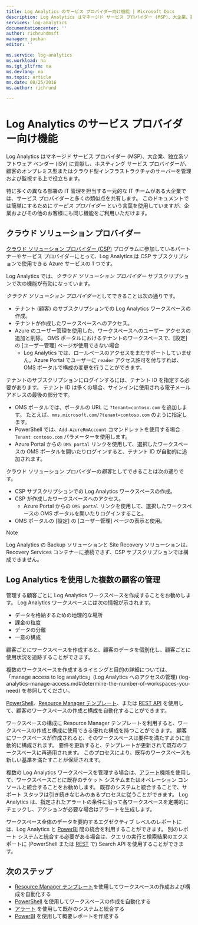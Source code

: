 ```yaml
---
title: Log Analytics のサービス プロバイダー向け機能 | Microsoft Docs
description: Log Analytics はマネージド サービス プロバイダー (MSP)、大企業、独立系ソフトウェア ベンダー (ISV) に貢献し、ホスティング サービス プロバイダーが、顧客のオンプレミス型またはクラウド型インフラストラクチャのサーバーを管理および監視する上で役立ちます。
services: log-analytics
documentationcenter: ''
author: richrundmsft
manager: jochan
editor: ''

ms.service: log-analytics
ms.workload: na
ms.tgt_pltfrm: na
ms.devlang: na
ms.topic: article
ms.date: 08/25/2016
ms.author: richrund

---
```

# <a name="log-analytics-features-for-service-providers"></a>Log Analytics のサービス プロバイダー向け機能
Log Analytics はマネージド サービス プロバイダー (MSP)、大企業、独立系ソフトウェア ベンダー (ISV) に貢献し、ホスティング サービス プロバイダーが、顧客のオンプレミス型またはクラウド型インフラストラクチャのサーバーを管理および監視する上で役立ちます。 

特に多くの異なる部署の IT 管理を担当する一元的な IT チームがある大企業では、サービス プロバイダーと多くの類似点を共有します。 このドキュメントでは簡単にするために*サービス プロバイダー* という言葉を使用していますが、企業およびその他のお客様にも同じ機能をご利用いただけます。

## <a name="cloud-solution-provider"></a>クラウド ソリューション プロバイダー
[クラウド ソリューション プロバイダー (CSP)](https://partner.microsoft.com/Solutions/cloud-reseller-overview) プログラムに参加しているパートナーやサービス プロバイダーにとって、Log Analytics は CSP サブスクリプションで使用できる Azure サービスの 1 つです。 

Log Analytics では、*クラウド ソリューション プロバイダー* サブスクリプションで次の機能が有効になっています。

*クラウド ソリューション プロバイダー*としてできることは次の通りです。

* テナント (顧客) のサブスクリプションでの Log Analytics ワークスペースの作成。
* テナントが作成したワークスペースへのアクセス。 
* Azure のユーザー管理を使用した、ワークスペースへのユーザー アクセスの追加と削除。 OMS ポータルにおけるテナントのワークスペースで、[設定] の [ユーザー管理] ページが使用できない場合
  * Log Analytics では、ロールベースのアクセスをまだサポートしていません。Azure Portal でユーザーに `reader` アクセス許可を付与すれば、OMS ポータルで構成の変更を行うことができます。

テナントのサブスクリプションにログインするには、テナント ID を指定する必要があります。 テナント ID は多くの場合、サインインに使用される電子メール アドレスの最後の部分です。

* OMS ポータルでは、ポータルの URL に `?tenant=contoso.com` を追加します。 たとえば、`mms.microsoft.com/?tenant=contoso.com` のように指定します。
* PowerShell では、`Add-AzureRmAccount` コマンドレットを使用する場合 `-Tenant contoso.com` パラメーターを使用します。
* Azure Portal からの `OMS portal` リンクを使用して、選択したワークスペースの OMS ポータルを開いたりログインすると、テナント ID が自動的に追加されます。

クラウド ソリューション プロバイダーの*顧客*としてできることは次の通りです。

* CSP サブスクリプションでの Log Analytics ワークスペースの作成。
* CSP が作成したワークスペースへのアクセス。
  * Azure Portal からの `OMS portal` リンクを使用して、選択したワークスペースの OMS ポータルを開いたりログインすること。
* OMS ポータルの [設定] の [ユーザー管理] ページの表示と使用。

> [!NOTE]
> Log Analytics の Backup ソリューションと Site Recovery ソリューションは、Recovery Services コンテナーに接続できず、CSP サブスクリプションでは構成できません。
> 
> 

## <a name="managing-multiple-customers-using-log-analytics"></a>Log Analytics を使用した複数の顧客の管理
管理する顧客ごとに Log Analytics ワークスペースを作成することをお勧めします。 Log Analytics ワークスペースには次の情報が示されます。

* データを格納するための地理的な場所 
* 課金の粒度 
* データの分離 
* 一意の構成

顧客ごとにワークスペースを作成すると、顧客のデータを個別化し、顧客ごとに使用状況を追跡することができます。

複数のワークスペースを作成するタイミングと目的の詳細については、「manage access to log analytics」(Log Analytics へのアクセスの管理) (log-analytics-manage-access.md#determine-the-number-of-workspaces-you-need) を参照してください。

[PowerShell](log-analytics-powershell-workspace-configuration.md)、[Resource Manager テンプレート](log-analytics-template-workspace-configuration.md)、または [REST API](https://www.nuget.org/packages/Microsoft.Azure.Management.OperationalInsights/) を使用して、顧客のワークスペースの作成と構成を自動化することができます。

ワークスペースの構成に Resource Manager テンプレートを利用すると、ワークスペースの作成と構成に使用できる優れた構成を持つことができます。 顧客にワークスペースが作成されると、そのワークスペースは要件を満たすように自動的に構成されます。 要件を更新すると、テンプレートが更新されて既存のワークスペースに再適用されます。 このプロセスにより、既存のワークスペースも新しい基準を満たすことが保証されます。    

複数の Log Analytics ワークスペースを管理する場合は、[アラート](log-analytics-alerts.md)機能を使用して、ワークスペースごとに既存のチケット システムまたはオペレーション コンソールと統合することをお勧めします。 既存のシステムと統合することで、サポート スタッフは引き続きなじみのあるプロセスに従うことができます。 Log Analytics は、指定されたアラートの条件に沿って各ワークスペースを定期的にチェックし、アクションが必要な場合はアラートを生成します。

ワークスペース全体のデータを要約するエグゼクティブ レベルのレポートには、Log Analytics と [PowerBI](log-analytics-powerbi.md) 間の統合を利用することができます。 別のレポート システムと統合する必要がある場合は、クエリの実行と検索結果のエクスポートに (PowerShell または [REST](log-analytics-log-search-api.md) で) Search API を使用することができます。

## <a name="next-steps"></a>次のステップ
* [Resource Manager テンプレート](log-analytics-template-workspace-configuration.md)を使用してワークスペースの作成および構成を自動化する
* [PowerShell](log-analytics-powershell-workspace-configuration.md) を使用してワークスペースの作成を自動化する 
* [アラート](log-analytics-alerts.md) を使用して既存のシステムと統合する
* [PowerBI](log-analytics-powerbi.md) を使用して概要レポートを作成する

<!--HONumber=Oct16_HO2-->


